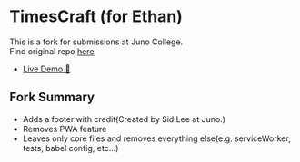# TimesCraft (for Ethan)

This is a fork for submissions at Juno College.  
Find original repo [here](https://github.com/toypiano/timescraft)

- [Live Demo 🚀](https://timescraft.netlify.app/)

## Fork Summary

- Adds a footer with credit(Created by Sid Lee at Juno.)
- Removes PWA feature
- Leaves only core files and removes everything else(e.g. serviceWorker, tests, babel config, etc...)
